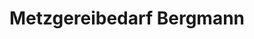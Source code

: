 ---
title: "Metzgereibedarf Bergmann"
url: /regensburg/metzgereibedarf-bergmann/
shop: Allgemein
---